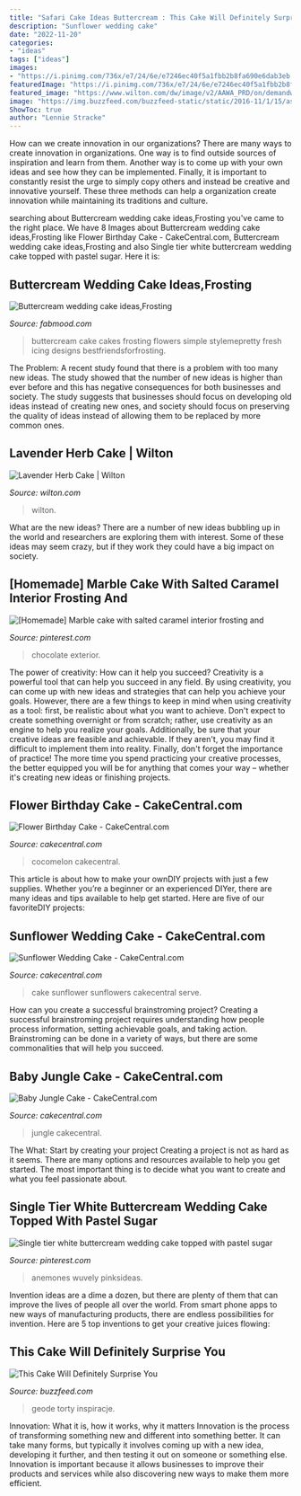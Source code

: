```yaml
---
title: "Safari Cake Ideas Buttercream : This Cake Will Definitely Surprise You"
description: "Sunflower wedding cake"
date: "2022-11-20"
categories:
- "ideas"
tags: ["ideas"]
images:
- "https://i.pinimg.com/736x/e7/24/6e/e7246ec40f5a1fbb2b8fa690e6dab3eb.jpg"
featuredImage: "https://i.pinimg.com/736x/e7/24/6e/e7246ec40f5a1fbb2b8fa690e6dab3eb.jpg"
featured_image: "https://www.wilton.com/dw/image/v2/AAWA_PRD/on/demandware.static/-/Sites-wilton-project-master/default/dw4c489686/images/project/WLPROJ-9117/WiltonSpatulaIcingProject3.jpg?sw=1440&amp;sh=750&amp;sm=fit"
image: "https://img.buzzfeed.com/buzzfeed-static/static/2016-11/1/15/asset/buzzfeed-prod-fastlane02/sub-buzz-20500-1478030329-11.jpg?downsize=700:*&amp;output-quality=auto&amp;output-format=auto"
ShowToc: true
author: "Lennie Stracke"
---
```



How can we create innovation in our organizations?
There are many ways to create innovation in organizations. One way is to find outside sources of inspiration and learn from them. Another way is to come up with your own ideas and see how they can be implemented. Finally, it is important to constantly resist the urge to simply copy others and instead be creative and innovative yourself. These three methods can help a organization create innovation while maintaining its traditions and culture.

	

		
searching about Buttercream wedding cake ideas,Frosting you've came to the right place. We have 8 Images about Buttercream wedding cake ideas,Frosting like Flower Birthday Cake - CakeCentral.com, Buttercream wedding cake ideas,Frosting and also Single tier white buttercream wedding cake topped with pastel sugar. Here it is:
		
    
## Buttercream Wedding Cake Ideas,Frosting

<img loading=lazy src="http://fabmood.com/wp-content/uploads/2014/05/Buttercream-wedding-cake4.jpg" onerror="this.onerror=null;this.src='https://tse3.mm.bing.net/th?id=OIP.TPy-NAsHEg2I0OM8NzEaQQHaKD&amp;pid=15.1';" alt="Buttercream wedding cake ideas,Frosting">

_Source: fabmood.com_

>buttercream cake cakes frosting flowers simple stylemepretty fresh icing designs bestfriendsforfrosting. 

	

The Problem:
A recent study found that there is a problem with too many new ideas. The study showed that the number of new ideas is higher than ever before and this has negative consequences for both businesses and society. The study suggests that businesses should focus on developing old ideas instead of creating new ones, and society should focus on preserving the quality of ideas instead of allowing them to be replaced by more common ones.

    
## Lavender Herb Cake | Wilton

<img loading=lazy src="https://www.wilton.com/dw/image/v2/AAWA_PRD/on/demandware.static/-/Sites-wilton-project-master/default/dw4c489686/images/project/WLPROJ-9117/WiltonSpatulaIcingProject3.jpg?sw=1440&amp;sh=750&amp;sm=fit" onerror="this.onerror=null;this.src='https://tse4.mm.bing.net/th?id=OIP.C3Bzc0cfd9i5yFKjo5IbaAHaHa&amp;pid=15.1';" alt="Lavender Herb Cake | Wilton">

_Source: wilton.com_

>wilton. 

	

What are the new ideas?
There are a number of new ideas bubbling up in the world and researchers are exploring them with interest. Some of these ideas may seem crazy, but if they work they could have a big impact on society.

    
## [Homemade] Marble Cake With Salted Caramel Interior Frosting And

<img loading=lazy src="https://i.pinimg.com/736x/cc/b0/2d/ccb02dd6e56d3a620ab6a1f94630523e--exterior-marble-cake.jpg" onerror="this.onerror=null;this.src='https://tse4.mm.bing.net/th?id=OIP.FMMTXE4pOrdUK5X9XW7tQwHaNK&amp;pid=15.1';" alt="[Homemade] Marble cake with salted caramel interior frosting and">

_Source: pinterest.com_

>chocolate exterior. 

	

The power of creativity: How can it help you succeed?
Creativity is a powerful tool that can help you succeed in any field. By using creativity, you can come up with new ideas and strategies that can help you achieve your goals. However, there are a few things to keep in mind when using creativity as a tool: first, be realistic about what you want to achieve. Don't expect to create something overnight or from scratch; rather, use creativity as an engine to help you realize your goals. Additionally, be sure that your creative ideas are feasible and achievable. If they aren't, you may find it difficult to implement them into reality. Finally, don't forget the importance of practice! The more time you spend practicing your creative processes, the better equipped you will be for anything that comes your way – whether it's creating new ideas or finishing projects.

    
## Flower Birthday Cake - CakeCentral.com

<img loading=lazy src="https://cdn001.cakecentral.com/gallery/2015/03/900_776425Qx8S_flower-birthday-cake.jpg" onerror="this.onerror=null;this.src='https://tse4.mm.bing.net/th?id=OIP.YA2ekw3sKhOtrR3HiyTJJwHaKa&amp;pid=15.1';" alt="Flower Birthday Cake - CakeCentral.com">

_Source: cakecentral.com_

>cocomelon cakecentral. 

	

This article is about how to make your ownDIY projects with just a few supplies. Whether you’re a beginner or an experienced DIYer, there are many ideas and tips available to help get started. Here are five of our favoriteDIY projects: 

    
## Sunflower Wedding Cake - CakeCentral.com

<img loading=lazy src="https://cdn001.cakecentral.com/gallery/2015/03/900_7506570QF4_sunflower-wedding-cake.jpg" onerror="this.onerror=null;this.src='https://tse1.mm.bing.net/th?id=OIP.BmBbhQMabeeAxI1Bot4DagHaLH&amp;pid=15.1';" alt="Sunflower Wedding Cake - CakeCentral.com">

_Source: cakecentral.com_

>cake sunflower sunflowers cakecentral serve. 

	

How can you create a successful brainstroming project?
Creating a successful brainstroming project requires understanding how people process information, setting achievable goals, and taking action. Brainstroming can be done in a variety of ways, but there are some commonalities that will help you succeed.

    
## Baby Jungle Cake - CakeCentral.com

<img loading=lazy src="https://cdn001.cakecentral.com/gallery/2015/03/900_711969t2m6_baby-jungle-cake.jpg" onerror="this.onerror=null;this.src='https://tse2.mm.bing.net/th?id=OIP.C3gMSqJg6KGv2ZueBQpBSwHaJ4&amp;pid=15.1';" alt="Baby Jungle Cake - CakeCentral.com">

_Source: cakecentral.com_

>jungle cakecentral. 

	

The What: Start by creating your project
Creating a project is not as hard as it seems. There are many options and resources available to help you get started. The most important thing is to decide what you want to create and what you feel passionate about.

    
## Single Tier White Buttercream Wedding Cake Topped With Pastel Sugar

<img loading=lazy src="https://i.pinimg.com/736x/e7/24/6e/e7246ec40f5a1fbb2b8fa690e6dab3eb.jpg" onerror="this.onerror=null;this.src='https://tse1.mm.bing.net/th?id=OIP.h_iOlhvXeFA-hvNme0bQrwHaLH&amp;pid=15.1';" alt="Single tier white buttercream wedding cake topped with pastel sugar">

_Source: pinterest.com_

>anemones wuvely pinksideas. 

	

Invention ideas are a dime a dozen, but there are plenty of them that can improve the lives of people all over the world. From smart phone apps to new ways of manufacturing products, there are endless possibilities for invention. Here are 5 top inventions to get your creative juices flowing: 

    
## This Cake Will Definitely Surprise You

<img loading=lazy src="https://img.buzzfeed.com/buzzfeed-static/static/2016-11/1/15/asset/buzzfeed-prod-fastlane02/sub-buzz-20500-1478030329-11.jpg?downsize=700:*&amp;output-quality=auto&amp;output-format=auto" onerror="this.onerror=null;this.src='https://tse4.mm.bing.net/th?id=OIP.5LFGOtZ8QTyCuj4sO50qqQHaLH&amp;pid=15.1';" alt="This Cake Will Definitely Surprise You">

_Source: buzzfeed.com_

>geode torty inspiracje. 

	

Innovation: What it is, how it works, why it matters
Innovation is the process of transforming something new and different into something better. It can take many forms, but typically it involves coming up with a new idea, developing it further, and then testing it out on someone or something else. Innovation is important because it allows businesses to improve their products and services while also discovering new ways to make them more efficient.

